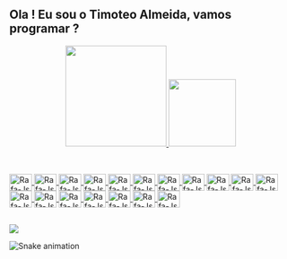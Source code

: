 ## Ola ! Eu sou o Timoteo Almeida, vamos programar ?
<div align="center">
  <a href="https://github.com/TimoteoAlmeida">
  <img height="180em" src="https://github-readme-stats.vercel.app/api?username=TimoteoAlmeida&show_icons=true&theme=dracula&include_all_commits=true&count_private=true"/>
  <img height="120em" src="https://github-readme-stats.vercel.app/api/top-langs/?username=TimoteoAlmeida&layout=compact&langs_count=7&theme=dracula"/>
</div>

##

<div style="display: inline_block"><br>
 <img align="center" alt="Rafa-Js" height="30" width="40" 
 <img src="https://cdn.jsdelivr.net/gh/devicons/devicon/icons/bash/bash-original.svg" />
 <img align="center" alt="Rafa-Js" height="30" width="40"    
 <img src="https://cdn.jsdelivr.net/gh/devicons/devicon/icons/c/c-original.svg" />
 <img align="center" alt="Rafa-Js" height="30" width="40"   
 <img src="https://cdn.jsdelivr.net/gh/devicons/devicon/icons/cplusplus/cplusplus-original.svg" />
 <img align="center" alt="Rafa-Js" height="30" width="40"   
 <img src="https://cdn.jsdelivr.net/gh/devicons/devicon/icons/embeddedc/embeddedc-original.svg" />
 <img align="center" alt="Rafa-Js" height="30" width="40"   
 <img src="https://cdn.jsdelivr.net/gh/devicons/devicon/icons/csharp/csharp-original.svg" /> 
 <img align="center" alt="Rafa-Js" height="30" width="40"   
 <img src="https://cdn.jsdelivr.net/gh/devicons/devicon/icons/gcc/gcc-original.svg" />
 <img align="center" alt="Rafa-Js" height="30" width="40"   
 <img src="https://cdn.jsdelivr.net/gh/devicons/devicon/icons/lua/lua-original-wordmark.svg" />
 <img align="center" alt="Rafa-Js" height="30" width="40"   
 <img src="https://cdn.jsdelivr.net/gh/devicons/devicon/icons/qt/qt-original.svg" />
 <img align="center" alt="Rafa-Js" height="30" width="40"   
 <img src="https://cdn.jsdelivr.net/gh/devicons/devicon/icons/rust/rust-plain.svg" />
 <img align="center" alt="Rafa-Js" height="30" width="40"   
 <img src="https://cdn.jsdelivr.net/gh/devicons/devicon/icons/php/php-original.svg" />
 <img align="center" alt="Rafa-Js" height="30" width="40"   
 <img src="https://cdn.jsdelivr.net/gh/devicons/devicon/icons/dart/dart-original.svg" />
 <img align="center" alt="Rafa-Js" height="30" width="40"   
 <img src="https://cdn.jsdelivr.net/gh/devicons/devicon/icons/flutter/flutter-original.svg" />
 <img align="center" alt="Rafa-Js" height="30" width="40"   
 <img src="https://cdn.jsdelivr.net/gh/devicons/devicon/icons/javascript/javascript-original.svg" />
 <img align="center" alt="Rafa-Js" height="30" width="40"   
 <img src="https://cdn.jsdelivr.net/gh/devicons/devicon/icons/julia/julia-original.svg" />
 <img align="center" alt="Rafa-Js" height="30" width="40"   
 <img src="https://cdn.jsdelivr.net/gh/devicons/devicon/icons/python/python-original.svg" />
 <img align="center" alt="Rafa-Js" height="30" width="40"   
 <img src="https://cdn.jsdelivr.net/gh/devicons/devicon/icons/linux/linux-original.svg" />
 <img align="center" alt="Rafa-Js" height="30" width="40"   
 <img src="https://cdn.jsdelivr.net/gh/devicons/devicon/icons/msdos/msdos-original.svg" />
 <img align="center" alt="Rafa-Js" height="30" width="40"   
 <img src="https://cdn.jsdelivr.net/gh/devicons/devicon/icons/oracle/oracle-original.svg" />
 </div>

## 
<div> 
 <a href="https://www.linkedin.com/in/timoteo-almeida-5680b25/" target="_blank"><img src="https://img.shields.io/badge/-LinkedIn-%230077B5?style=for-the-badge&logo=linkedin&logoColor=white" target="_blank"></a> 
    
  ![Snake animation](https://github.com/TimoteoAlmeida/blob/output/github-contribution-grid-snake.svg)
</div>  
